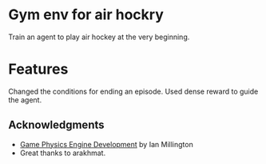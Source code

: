 # Gym env for air hockry
Train an agent to play air hockey at the very beginning. 

# Features
Changed the conditions for ending an episode.
Used dense reward to guide the agent.

## Acknowledgments
* [Game Physics Engine Development](https://www.amazon.ca/Game-Physics-Engine-Development-Commercial-Grade/dp/0123819768) by Ian Millington
* Great thanks to arakhmat.
